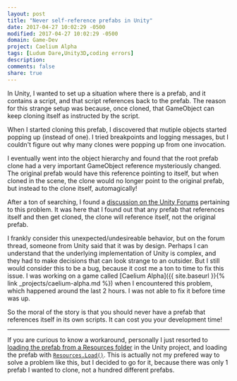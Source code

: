 ```yaml
---
layout: post
title: "Never self-reference prefabs in Unity"
date: 2017-04-27 10:02:29 -0500
modified: 2017-04-27 10:02:29 -0500
domain: Game-Dev
project: Caelium Alpha
tags: [Ludum Dare,Unity3D,coding errors]
description: 
comments: false
share: true
---
```


In Unity, I wanted to set up a situation where there is a prefab, and it contains a script, and that script references back to the prefab. The reason for this strange setup was because, once cloned, that GameObject can keep cloning itself as instructed by the script. 

When I started cloning this prefab, I discovered that mutiple objects started popping up (instead of one). I tried breakpoints and logging messages, but I couldn't figure out why many clones were popping up from one invocation.

I eventually went into the object hierarchy and found that the root prefab clone had a very important GameObject reference mysteriously changed. The original prefab would have this reference pointing to itself, but when cloned in the scene, the clone would no longer point to the original prefab, but instead to the clone itself, automagically! 

After a ton of searching, I found a [discussion on the Unity Forums](https://forum.unity3d.com/threads/reference-to-prefab-changing-to-clone-self-reference.57312/) pertaining to this problem. It was here that I found out that any prefab that references itself and then get cloned, the clone will reference itself, not the original prefab. 

I frankly consider this unexpected/undesireable behavior, but on the forum thread, someone from Unity said that it was by design. Perhaps I can understand that the underlying implementation of Unity is complex, and they had to make decisions that can look strange to an outsider. But I still would consider this to be a bug, because it cost me a ton to time to fix this issue. I was working on a game called [Caelium Alpha]({{ site.baseurl }}{% link _projects/caelium-alpha.md %}) when I encountered this problem, which happened around the last 2 hours. I was not able to fix it before time was up.

So the moral of the story is that you should never have a prefab that references itself in its own scripts. It can cost you your development time!

---------------

If you are curious to know a workaround, personally I just resorted to [loading the prefab from a Resources folder](https://docs.unity3d.com/Manual/LoadingResourcesatRuntime.html) in the Unity project, and loading the prefab with [`Resources.Load()`](https://docs.unity3d.com/ScriptReference/Resources.Load.html). This is actually not my prefered way to solve a problem like this, but I decided to go for it, because there was only 1 prefab I wanted to clone, not a hundred different prefabs.
